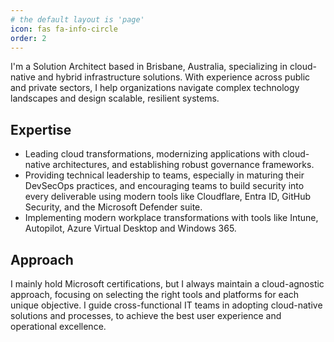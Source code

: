 ```yaml
---
# the default layout is 'page'
icon: fas fa-info-circle
order: 2
---
```


I'm a Solution Architect based in Brisbane, Australia, specializing in cloud-native and hybrid infrastructure solutions. With experience across public and private sectors, I help organizations navigate complex technology landscapes and design scalable, resilient systems.

## Expertise

- Leading cloud transformations, modernizing applications with cloud-native architectures, and establishing robust governance frameworks.
- Providing technical leadership to teams, especially in maturing their DevSecOps practices, and encouraging teams to build security into every deliverable using modern tools like Cloudflare, Entra ID, GitHub Security, and the Microsoft Defender suite.
- Implementing modern workplace transformations with tools like Intune, Autopilot, Azure Virtual Desktop and Windows 365.

## Approach
I mainly hold Microsoft certifications, but I always maintain a cloud-agnostic approach, focusing on selecting the right tools and platforms for each unique objective. I guide cross-functional IT teams in adopting cloud-native solutions and processes, to achieve the best user experience and operational excellence.
